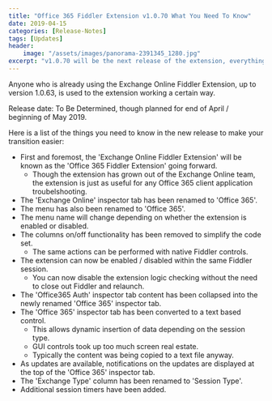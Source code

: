 ```yaml
---
title: "Office 365 Fiddler Extension v1.0.70 What You Need To Know"
date: 2019-04-15
categories: [Release-Notes]
tags: [Updates]
header:
    image: "/assets/images/panorama-2391345_1280.jpg"
excerpt: "v1.0.70 will be the next release of the extension, everything you need to know about using this new version is here."
---
```


Anyone who is already using the Exchange Online Fiddler Extension, up to version 1.0.63, is used to the extension working a certain way. 

Release date: To Be Determined, though planned for end of April / beginning of May 2019.

Here is a list of the things you need to know in the new release to make your transition easier:

* First and foremost, the 'Exchange Online Fiddler Extension' will be known as the 'Office 365 Fiddler Extension' going forward.
    * Though the extension has grown out of the Exchange Online team, the extension is just as useful for any Office 365 client application troubelshooting.
* The 'Exchange Online' inspector tab has been renamed to 'Office 365'.
* The menu has also been renamed to 'Office 365'.
* The menu name will change depending on whether the extension is enabled or disabled.
* The columns on/off functionality has been removed to simplify the code set. 
    * The same actions can be performed with native Fiddler controls.
* The extension can now be enabled / disabled within the same Fiddler session. 
    * You can now disable the extension logic checking without the need to close out Fiddler and relaunch.
* The 'Office365 Auth' inspector tab content has been collapsed into the newly renamed 'Office 365' inspector tab.
* The 'Office 365' inspector tab has been converted to a text based control. 
    * This allows dynamic insertion of data depending on the session type. 
    * GUI controls took up too much screen real estate.
    * Typically the content was being copied to a text file anyway.
* As updates are available, notifications on the updates are displayed at the top of the 'Office 365' inspector tab.
* The 'Exchange Type' column has been renamed to 'Session Type'.
* Additional session timers have been added.